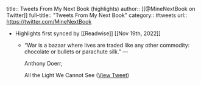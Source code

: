 title:: Tweets From My Next Book (highlights)
author:: [[@MineNextBook on Twitter]]
full-title:: "Tweets From My Next Book"
category:: #tweets
url:: https://twitter.com/MineNextBook

- Highlights first synced by [[Readwise]] [[Nov 19th, 2022]]
	- “War is a bazaar where lives are traded like any other commodity: chocolate or bullets or parachute silk.”
	    ―
	  
	    Anthony Doerr,
	  
	  All the Light We Cannot See ([View Tweet](https://twitter.com/MineNextBook/status/1529055603636699141))